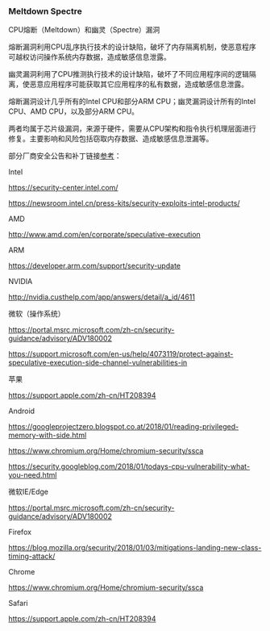 ### Meltdown Spectre 

CPU熔断（Meltdown）和幽灵（Spectre）漏洞

熔断漏洞利用CPU乱序执行技术的设计缺陷，破坏了内存隔离机制，使恶意程序可越权访问操作系统内存数据，造成敏感信息泄露。

幽灵漏洞利用了CPU推测执行技术的设计缺陷，破坏了不同应用程序间的逻辑隔离，使恶意应用程序可能获取其它应用程序的私有数据，造成敏感信息泄露。

熔断漏洞设计几乎所有的Intel CPU和部分ARM CPU；幽灵漏洞设计所有的Intel CPU、AMD CPU，以及部分ARM CPU。

两者均属于芯片级漏洞，来源于硬件，需要从CPU架构和指令执行机理层面进行修复。主要影响和风险包括窃取内存数据、造成敏感信息泄漏等。

部分厂商安全公告和补丁链接[参考]：

Intel

https://security-center.intel.com/

https://newsroom.intel.cn/press-kits/security-exploits-intel-products/

AMD

http://www.amd.com/en/corporate/speculative-execution

ARM

https://developer.arm.com/support/security-update

NVIDIA

http://nvidia.custhelp.com/app/answers/detail/a_id/4611

微软（操作系统）

https://portal.msrc.microsoft.com/zh-cn/security-guidance/advisory/ADV180002

https://support.microsoft.com/en-us/help/4073119/protect-against-speculative-execution-side-channel-vulnerabilities-in

苹果

https://support.apple.com/zh-cn/HT208394

Android

https://googleprojectzero.blogspot.co.at/2018/01/reading-privileged-memory-with-side.html

https://www.chromium.org/Home/chromium-security/ssca

https://security.googleblog.com/2018/01/todays-cpu-vulnerability-what-you-need.html

微软IE/Edge

https://portal.msrc.microsoft.com/zh-cn/security-guidance/advisory/ADV180002

Firefox

https://blog.mozilla.org/security/2018/01/03/mitigations-landing-new-class-timing-attack/

Chrome

https://www.chromium.org/Home/chromium-security/ssca

Safari

https://support.apple.com/zh-cn/HT208394


  [参考]:http://www.cnbeta.com/articles/tech/690165.htm
